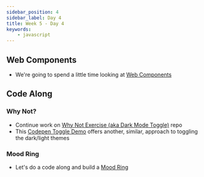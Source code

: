 ```yaml
---
sidebar_position: 4
sidebar_label: Day 4
title: Week 5 - Day 4
keywords:
    - javascript
---
```


<!-- markdownlint-disable no-inline-html no-trailing-punctuation -->

## Web Components

* We're going to spend a little time looking at [Web Components](https://developer.mozilla.org/en-US/docs/Web/API/Web_components)

## Code Along

### Why Not?

* Continue work on [Why Not Exercise (aka Dark Mode Toggle)](https://github.com/seanrreid/why_not_exercise) repo
* This [Codepen Toggle Demo](https://codepen.io/whitep4nth3r/pen/VwEqrQL) offers another, similar, approach to toggling the dark/light themes

### Mood Ring

* Let's do a code along and build a [Mood Ring](https://en.wikipedia.org/wiki/Mood_ring)
